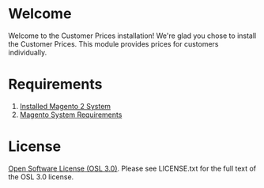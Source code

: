 # Welcome
Welcome to the Customer Prices installation! We're glad you chose to install the Customer Prices. This module provides prices for customers individually.

# Requirements
1. [Installed Magento 2 System](https://devdocs.magento.com/guides/v2.4/install-gde/bk-install-guide.html)
2. [Magento System Requirements](https://devdocs.magento.com/guides/v2.4/install-gde/system-requirements.html)

# License
[Open Software License (OSL 3.0)](https://opensource.org/licenses/osl-3.0.php). Please see LICENSE.txt for the full text of the OSL 3.0 license.

